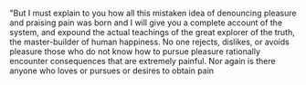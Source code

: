 "But I must explain to you how all this
mistaken idea of denouncing pleasure and 
praising pain was born and I will give you a 
complete account of the system, and expound the 
actual teachings of the great explorer of the 
truth, the master-builder of human happiness. 
No one rejects, dislikes, or avoids pleasure 
those who do not know how to pursue pleasure 
rationally encounter consequences that are 
extremely painful. Nor again is there anyone 
who loves or pursues or desires to obtain pain